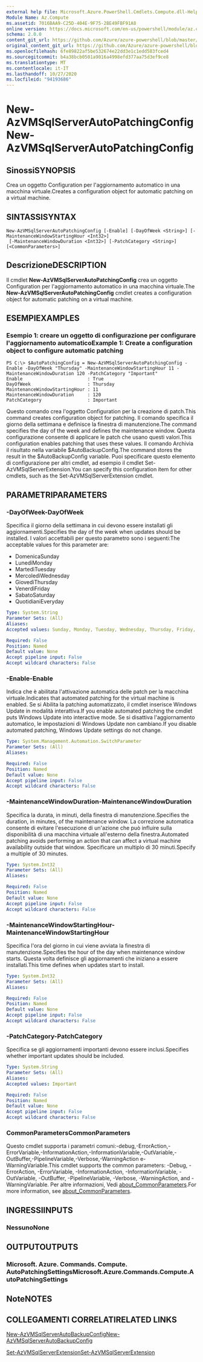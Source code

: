 ```yaml
---
external help file: Microsoft.Azure.PowerShell.Cmdlets.Compute.dll-Help.xml
Module Name: Az.Compute
ms.assetid: 7016BAA9-C25D-404E-9F75-2BE49FBF91A8
online version: https://docs.microsoft.com/en-us/powershell/module/az.compute/new-azvmsqlserverautopatchingconfig
schema: 2.0.0
content_git_url: https://github.com/Azure/azure-powershell/blob/master/src/Compute/Compute/help/New-AzVMSqlServerAutoPatchingConfig.md
original_content_git_url: https://github.com/Azure/azure-powershell/blob/master/src/Compute/Compute/help/New-AzVMSqlServerAutoPatchingConfig.md
ms.openlocfilehash: 6fe89822af5be532674e22dd3e1c1edd583fced4
ms.sourcegitcommit: b4a38bcb0501a9016a4998efd377aa75d3ef9ce8
ms.translationtype: MT
ms.contentlocale: it-IT
ms.lasthandoff: 10/27/2020
ms.locfileid: "94193686"
---
```

# <span data-ttu-id="0cd9c-101">New-AzVMSqlServerAutoPatchingConfig</span><span class="sxs-lookup"><span data-stu-id="0cd9c-101">New-AzVMSqlServerAutoPatchingConfig</span></span>

## <span data-ttu-id="0cd9c-102">Sinossi</span><span class="sxs-lookup"><span data-stu-id="0cd9c-102">SYNOPSIS</span></span>
<span data-ttu-id="0cd9c-103">Crea un oggetto Configuration per l'aggiornamento automatico in una macchina virtuale.</span><span class="sxs-lookup"><span data-stu-id="0cd9c-103">Creates a configuration object for automatic patching on a virtual machine.</span></span>

## <span data-ttu-id="0cd9c-104">SINTASSI</span><span class="sxs-lookup"><span data-stu-id="0cd9c-104">SYNTAX</span></span>

```
New-AzVMSqlServerAutoPatchingConfig [-Enable] [-DayOfWeek <String>] [-MaintenanceWindowStartingHour <Int32>]
 [-MaintenanceWindowDuration <Int32>] [-PatchCategory <String>] [<CommonParameters>]
```

## <span data-ttu-id="0cd9c-105">Descrizione</span><span class="sxs-lookup"><span data-stu-id="0cd9c-105">DESCRIPTION</span></span>
<span data-ttu-id="0cd9c-106">Il cmdlet **New-AzVMSqlServerAutoPatchingConfig** crea un oggetto Configuration per l'aggiornamento automatico in una macchina virtuale.</span><span class="sxs-lookup"><span data-stu-id="0cd9c-106">The **New-AzVMSqlServerAutoPatchingConfig** cmdlet creates a configuration object for automatic patching on a virtual machine.</span></span>

## <span data-ttu-id="0cd9c-107">ESEMPI</span><span class="sxs-lookup"><span data-stu-id="0cd9c-107">EXAMPLES</span></span>

### <span data-ttu-id="0cd9c-108">Esempio 1: creare un oggetto di configurazione per configurare l'aggiornamento automatico</span><span class="sxs-lookup"><span data-stu-id="0cd9c-108">Example 1: Create a configuration object to configure automatic patching</span></span>
```
PS C:\> $AutoPatchingConfig = New-AzVMSqlServerAutoPatchingConfig -Enable -DayOfWeek "Thursday" -MaintenanceWindowStartingHour 11 -MaintenanceWindowDuration 120 -PatchCategory "Important"
Enable                        : True
DayOfWeek                     : Thursday
MaintenanceWindowStartingHour : 11
MaintenanceWindowDuration     : 120
PatchCategory                 : Important
```

<span data-ttu-id="0cd9c-109">Questo comando crea l'oggetto Configuration per la creazione di patch.</span><span class="sxs-lookup"><span data-stu-id="0cd9c-109">This command creates configuration object for patching.</span></span>
<span data-ttu-id="0cd9c-110">Il comando specifica il giorno della settimana e definisce la finestra di manutenzione.</span><span class="sxs-lookup"><span data-stu-id="0cd9c-110">The command specifies the day of the week and defines the maintenance window.</span></span>
<span data-ttu-id="0cd9c-111">Questa configurazione consente di applicare le patch che usano questi valori.</span><span class="sxs-lookup"><span data-stu-id="0cd9c-111">This configuration enables patching that uses these values.</span></span>
<span data-ttu-id="0cd9c-112">Il comando Archivia il risultato nella variabile $AutoBackupConfig.</span><span class="sxs-lookup"><span data-stu-id="0cd9c-112">The command stores the result in the $AutoBackupConfig variable.</span></span>
<span data-ttu-id="0cd9c-113">Puoi specificare questo elemento di configurazione per altri cmdlet, ad esempio il cmdlet Set-AzVMSqlServerExtension.</span><span class="sxs-lookup"><span data-stu-id="0cd9c-113">You can specify this configuration item for other cmdlets, such as the Set-AzVMSqlServerExtension cmdlet.</span></span>

## <span data-ttu-id="0cd9c-114">PARAMETRI</span><span class="sxs-lookup"><span data-stu-id="0cd9c-114">PARAMETERS</span></span>

### <span data-ttu-id="0cd9c-115">-DayOfWeek</span><span class="sxs-lookup"><span data-stu-id="0cd9c-115">-DayOfWeek</span></span>
<span data-ttu-id="0cd9c-116">Specifica il giorno della settimana in cui devono essere installati gli aggiornamenti.</span><span class="sxs-lookup"><span data-stu-id="0cd9c-116">Specifies the day of the week when updates should be installed.</span></span>
<span data-ttu-id="0cd9c-117">I valori accettabili per questo parametro sono i seguenti:</span><span class="sxs-lookup"><span data-stu-id="0cd9c-117">The acceptable values for this parameter are:</span></span>
- <span data-ttu-id="0cd9c-118">Domenica</span><span class="sxs-lookup"><span data-stu-id="0cd9c-118">Sunday</span></span>
- <span data-ttu-id="0cd9c-119">Lunedì</span><span class="sxs-lookup"><span data-stu-id="0cd9c-119">Monday</span></span>
- <span data-ttu-id="0cd9c-120">Martedì</span><span class="sxs-lookup"><span data-stu-id="0cd9c-120">Tuesday</span></span>
- <span data-ttu-id="0cd9c-121">Mercoledì</span><span class="sxs-lookup"><span data-stu-id="0cd9c-121">Wednesday</span></span>
- <span data-ttu-id="0cd9c-122">Giovedì</span><span class="sxs-lookup"><span data-stu-id="0cd9c-122">Thursday</span></span>
- <span data-ttu-id="0cd9c-123">Venerdì</span><span class="sxs-lookup"><span data-stu-id="0cd9c-123">Friday</span></span>
- <span data-ttu-id="0cd9c-124">Sabato</span><span class="sxs-lookup"><span data-stu-id="0cd9c-124">Saturday</span></span>
- <span data-ttu-id="0cd9c-125">Quotidiani</span><span class="sxs-lookup"><span data-stu-id="0cd9c-125">Everyday</span></span>

```yaml
Type: System.String
Parameter Sets: (All)
Aliases:
Accepted values: Sunday, Monday, Tuesday, Wednesday, Thursday, Friday, Saturday, Everyday

Required: False
Position: Named
Default value: None
Accept pipeline input: False
Accept wildcard characters: False
```

### <span data-ttu-id="0cd9c-126">-Enable</span><span class="sxs-lookup"><span data-stu-id="0cd9c-126">-Enable</span></span>
<span data-ttu-id="0cd9c-127">Indica che è abilitata l'attivazione automatica delle patch per la macchina virtuale.</span><span class="sxs-lookup"><span data-stu-id="0cd9c-127">Indicates that automated patching for the virtual machine is enabled.</span></span>
<span data-ttu-id="0cd9c-128">Se si Abilita la patching automatizzato, il cmdlet inserisce Windows Update in modalità interattiva.</span><span class="sxs-lookup"><span data-stu-id="0cd9c-128">If you enable automated patching the cmdlet puts Windows Update into interactive mode.</span></span>
<span data-ttu-id="0cd9c-129">Se si disattiva l'aggiornamento automatico, le impostazioni di Windows Update non cambiano.</span><span class="sxs-lookup"><span data-stu-id="0cd9c-129">If you disable automated patching, Windows Update settings do not change.</span></span>

```yaml
Type: System.Management.Automation.SwitchParameter
Parameter Sets: (All)
Aliases:

Required: False
Position: Named
Default value: None
Accept pipeline input: False
Accept wildcard characters: False
```

### <span data-ttu-id="0cd9c-130">-MaintenanceWindowDuration</span><span class="sxs-lookup"><span data-stu-id="0cd9c-130">-MaintenanceWindowDuration</span></span>
<span data-ttu-id="0cd9c-131">Specifica la durata, in minuti, della finestra di manutenzione.</span><span class="sxs-lookup"><span data-stu-id="0cd9c-131">Specifies the duration, in minutes, of the maintenance window.</span></span>
<span data-ttu-id="0cd9c-132">La correzione automatica consente di evitare l'esecuzione di un'azione che può influire sulla disponibilità di una macchina virtuale all'esterno della finestra.</span><span class="sxs-lookup"><span data-stu-id="0cd9c-132">Automated patching avoids performing an action that can affect a virtual machine availability outside that window.</span></span>
<span data-ttu-id="0cd9c-133">Specificare un multiplo di 30 minuti.</span><span class="sxs-lookup"><span data-stu-id="0cd9c-133">Specify a multiple of 30 minutes.</span></span>

```yaml
Type: System.Int32
Parameter Sets: (All)
Aliases:

Required: False
Position: Named
Default value: None
Accept pipeline input: False
Accept wildcard characters: False
```

### <span data-ttu-id="0cd9c-134">-MaintenanceWindowStartingHour</span><span class="sxs-lookup"><span data-stu-id="0cd9c-134">-MaintenanceWindowStartingHour</span></span>
<span data-ttu-id="0cd9c-135">Specifica l'ora del giorno in cui viene avviata la finestra di manutenzione.</span><span class="sxs-lookup"><span data-stu-id="0cd9c-135">Specifies the hour of the day when maintenance window starts.</span></span>
<span data-ttu-id="0cd9c-136">Questa volta definisce gli aggiornamenti che iniziano a essere installati.</span><span class="sxs-lookup"><span data-stu-id="0cd9c-136">This time defines when updates start to install.</span></span>

```yaml
Type: System.Int32
Parameter Sets: (All)
Aliases:

Required: False
Position: Named
Default value: None
Accept pipeline input: False
Accept wildcard characters: False
```

### <span data-ttu-id="0cd9c-137">-PatchCategory</span><span class="sxs-lookup"><span data-stu-id="0cd9c-137">-PatchCategory</span></span>
<span data-ttu-id="0cd9c-138">Specifica se gli aggiornamenti importanti devono essere inclusi.</span><span class="sxs-lookup"><span data-stu-id="0cd9c-138">Specifies whether important updates should be included.</span></span>

```yaml
Type: System.String
Parameter Sets: (All)
Aliases:
Accepted values: Important

Required: False
Position: Named
Default value: None
Accept pipeline input: False
Accept wildcard characters: False
```

### <span data-ttu-id="0cd9c-139">CommonParameters</span><span class="sxs-lookup"><span data-stu-id="0cd9c-139">CommonParameters</span></span>
<span data-ttu-id="0cd9c-140">Questo cmdlet supporta i parametri comuni:-debug,-ErrorAction,-ErrorVariable,-InformationAction,-InformationVariable,-OutVariable,-OutBuffer,-PipelineVariable,-Verbose,-WarningAction e-WarningVariable.</span><span class="sxs-lookup"><span data-stu-id="0cd9c-140">This cmdlet supports the common parameters: -Debug, -ErrorAction, -ErrorVariable, -InformationAction, -InformationVariable, -OutVariable, -OutBuffer, -PipelineVariable, -Verbose, -WarningAction, and -WarningVariable.</span></span> <span data-ttu-id="0cd9c-141">Per altre informazioni, Vedi [about_CommonParameters](http://go.microsoft.com/fwlink/?LinkID=113216).</span><span class="sxs-lookup"><span data-stu-id="0cd9c-141">For more information, see [about_CommonParameters](http://go.microsoft.com/fwlink/?LinkID=113216).</span></span>

## <span data-ttu-id="0cd9c-142">INGRESSI</span><span class="sxs-lookup"><span data-stu-id="0cd9c-142">INPUTS</span></span>

### <span data-ttu-id="0cd9c-143">Nessuno</span><span class="sxs-lookup"><span data-stu-id="0cd9c-143">None</span></span>

## <span data-ttu-id="0cd9c-144">OUTPUT</span><span class="sxs-lookup"><span data-stu-id="0cd9c-144">OUTPUTS</span></span>

### <span data-ttu-id="0cd9c-145">Microsoft. Azure. Commands. Compute. AutoPatchingSettings</span><span class="sxs-lookup"><span data-stu-id="0cd9c-145">Microsoft.Azure.Commands.Compute.AutoPatchingSettings</span></span>

## <span data-ttu-id="0cd9c-146">Note</span><span class="sxs-lookup"><span data-stu-id="0cd9c-146">NOTES</span></span>

## <span data-ttu-id="0cd9c-147">COLLEGAMENTI CORRELATI</span><span class="sxs-lookup"><span data-stu-id="0cd9c-147">RELATED LINKS</span></span>

[<span data-ttu-id="0cd9c-148">New-AzVMSqlServerAutoBackupConfig</span><span class="sxs-lookup"><span data-stu-id="0cd9c-148">New-AzVMSqlServerAutoBackupConfig</span></span>](./New-AzVMSqlServerAutoBackupConfig.md)

[<span data-ttu-id="0cd9c-149">Set-AzVMSqlServerExtension</span><span class="sxs-lookup"><span data-stu-id="0cd9c-149">Set-AzVMSqlServerExtension</span></span>](./Set-AzVMSqlServerExtension.md)


